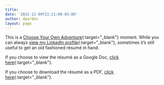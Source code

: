 ```yaml
---
title:
date: '2021-12-09T21:21:00-05:00'
author: dpardes
layout: page
---
```


This is a [Choose Your Own Adventure](https://en.wikipedia.org/wiki/Choose_Your_Own_Adventure){:target="_blank"} moment. While you can always [view my LinkedIn profile](https://www.linkedin.com/in/danielpardes/){:target="_blank"}, sometimes it’s still useful to get an old fashioned résumé in hand.

If you choose to view the résumé as a Google Doc, [click here](https://docs.google.com/document/d/1bgqSUkzP-oOcGKF5QKFbCwRCQDylRXgEKUx9Bs8pkcI/edit#heading=h.eh578fcpfwiz){:target="_blank"}.

If you choose to download the résumé as a PDF, [click here](/assets/Daniel-Pardes-Product-Leader-Re%CC%81sume%CC%81-2021.pdf){:target="_blank"}.